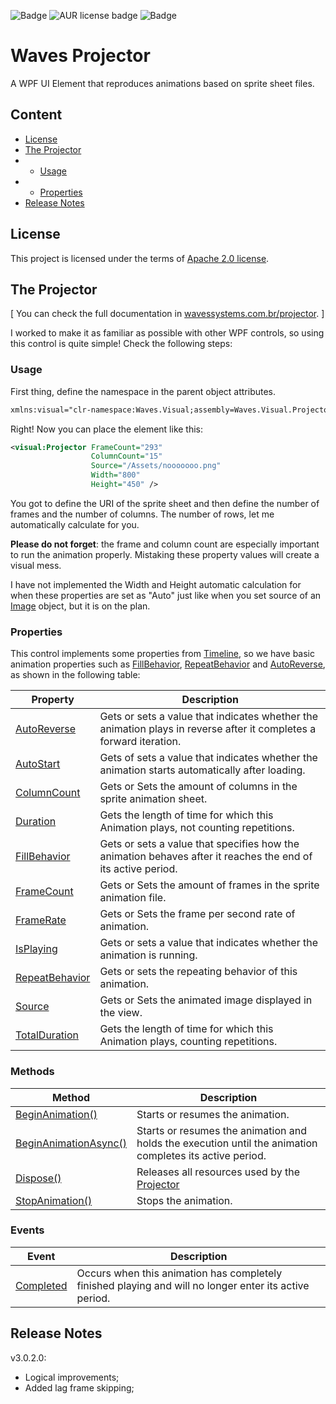 ![Badge](https://img.shields.io/badge/.NET%20Framework-4.6.1-information??style=for-the-badge&logo=.NET&logoColor=white&color=512BD4)  ![AUR license badge](https://img.shields.io/badge/Apache-2.0-blue???style=for-the-badge&logo=apache)  ![Badge](https://img.shields.io/badge/Visual%20Studio-2022-information??style=for-the-badge&logo=VisualStudio&logoColor=white&color=512BD4)  
# Waves Projector

A WPF UI Element that reproduces animations based on sprite sheet files.

## Content

<!--ts-->
*  [License](#License)
*  [The Projector](#the-projector)
* * [Usage](#usage)
* * [Properties](#properties)
* [Release Notes](#release-notes)
<!--te-->

## License
This project is licensed under the terms of [Apache 2.0 license](https://github.com/WAVES-Systems/Projector/blob/main/LICENSE).

## The Projector
[ You can check the full documentation in [wavessystems.com.br/projector](https://wavessystems.com.br/projector). ]

I worked to make it as familiar as possible with other WPF controls, so using this control is quite simple! Check the following steps:

### Usage
First thing, define the namespace in the parent object attributes.
```xml
xmlns:visual="clr-namespace:Waves.Visual;assembly=Waves.Visual.Projector"
```

Right! Now you can place the element like this:
```xml
<visual:Projector FrameCount="293"
                  ColumnCount="15"
                  Source="/Assets/nooooooo.png"
                  Width="800"
                  Height="450" />
```
You got to define the URI of the sprite sheet and then define the number of frames and the number of columns. The number of rows, let me automatically calculate for you. 

**Please do not forget**: the frame and column count are especially important to run the animation properly. Mistaking these property values will create a visual mess.

I have not implemented the Width and Height automatic calculation for when these properties are set as "Auto" just like when you set source of an [Image](https://learn.microsoft.com/en-us/dotnet/api/system.windows.controls.image?view=windowsdesktop-7.0) object, but it is on the plan.

### Properties
This control implements some properties from [Timeline](https://learn.microsoft.com/en-us/dotnet/api/system.windows.media.animation.timeline?view=windowsdesktop-7.0), so we have basic animation properties such as [FillBehavior](https://wavessystems.com.br/projector/html/P_Waves_Visual_Projector_FillBehavior.htm), [RepeatBehavior](https://wavessystems.com.br/projector/html/P_Waves_Visual_Projector_RepeatBehavior.htm) and [AutoReverse](https://wavessystems.com.br/projector/html/P_Waves_Visual_Projector_AutoReverse.htm), as shown in the following table:

| Property                                                                                                 | Description                                                                                                        |
|----------------------------------------------------------------------------------------------------------|--------------------------------------------------------------------------------------------------------------------|
| [AutoReverse](https://wavessystems.com.br/projector/html/P_Waves_Visual_Projector_AutoReverse.htm)       | Gets or sets a value that indicates whether the animation plays in reverse after it completes a forward iteration. |
| [AutoStart](https://wavessystems.com.br/projector/html/P_Waves_Visual_Projector_AutoStart.htm)           | Gets of sets a value that indicates whether the animation starts automatically after loading.                      |
| [ColumnCount](https://wavessystems.com.br/projector/html/P_Waves_Visual_Projector_ColumnCount.htm)       | Gets or Sets the amount of columns in the sprite animation sheet.                                                  |
| [Duration](https://wavessystems.com.br/projector/html/P_Waves_Visual_Projector_Duration.htm)             | Gets the length of time for which this Animation plays, not counting repetitions.                                  |
| [FillBehavior](https://wavessystems.com.br/projector/html/P_Waves_Visual_Projector_FillBehavior.htm)     | Gets or sets a value that specifies how the animation behaves after it reaches the end of its active period.       |
| [FrameCount](https://wavessystems.com.br/projector/html/P_Waves_Visual_Projector_FrameCount.htm)         | Gets or Sets the amount of frames in the sprite animation file.                                                    |
| [FrameRate](https://wavessystems.com.br/projector/html/P_Waves_Visual_Projector_FrameRate.htm)           | Gets or Sets the frame per second rate of animation.                                                               |
| [IsPlaying](https://wavessystems.com.br/projector/html/P_Waves_Visual_Projector_IsPlaying.htm)           | Gets or sets a value that indicates whether the animation is running.                                              |
| [RepeatBehavior](https://wavessystems.com.br/projector/html/P_Waves_Visual_Projector_RepeatBehavior.htm) | Gets or sets the repeating behavior of this animation.                                                             |
| [Source](https://wavessystems.com.br/projector/html/P_Waves_Visual_Projector_Source.htm)                 | Gets or Sets the animated image displayed in the view.                                                             |
| [TotalDuration](https://wavessystems.com.br/projector/html/P_Waves_Visual_Projector_TotalDuration.htm)   | Gets the length of time for which this Animation plays, counting repetitions.                                      |

### Methods

| Method              | Description                                                                                              |
|---------------------|----------------------------------------------------------------------------------------------------------|
| [BeginAnimation()](https://wavessystems.com.br/projector/html/M_Waves_Visual_Projector_BeginAnimation.htm)    | Starts or resumes the animation.                                                                         |
| [BeginAnimationAsync()](https://wavessystems.com.br/projector/html/M_Waves_Visual_Projector_BeginAnimationAsync.htm) | Starts or resumes the animation and holds the execution until the animation completes its active period. |
| [Dispose()](https://wavessystems.com.br/projector/html/M_Waves_Visual_Projector_Dispose.htm)       | Releases all resources used by the [Projector](https://wavessystems.com.br/projector/html/T_Waves_Visual_Projector.htm)                                                                                    |
| [StopAnimation()](https://wavessystems.com.br/projector/html/M_Waves_Visual_Projector_StopAnimation.htm)       | Stops the animation.                                                                                   

### Events
| Event     | Description                                                                                           |
|-----------|-------------------------------------------------------------------------------------------------------|
| [Completed](https://wavessystems.com.br/projector/html/E_Waves_Visual_Projector_Completed.htm) | Occurs when this animation has completely finished playing and will no longer enter its active period. |

## Release Notes
v3.0.2.0:  
* Logical improvements;
* Added lag frame skipping;

